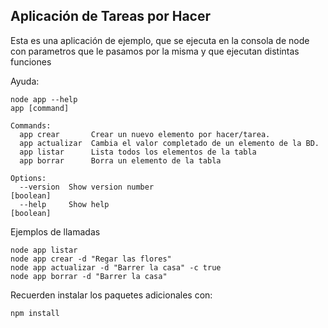 ## Aplicación de Tareas por Hacer

Esta es una aplicación de ejemplo, que se ejecuta en la consola de node 
con parametros que le pasamos por la misma y que ejecutan distintas funciones

Ayuda:
```
node app --help
app [command]

Commands:
  app crear       Crear un nuevo elemento por hacer/tarea.
  app actualizar  Cambia el valor completado de un elemento de la BD.
  app listar      Lista todos los elementos de la tabla
  app borrar      Borra un elemento de la tabla

Options:
  --version  Show version number                                       [boolean]
  --help     Show help                                                 [boolean]
```

Ejemplos de llamadas
```
node app listar
node app crear -d "Regar las flores"
node app actualizar -d "Barrer la casa" -c true 
node app borrar -d "Barrer la casa" 
```

Recuerden instalar los paquetes adicionales con:
```
npm install
```
